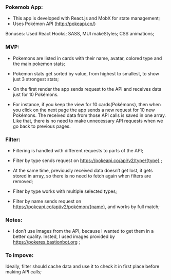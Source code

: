 ### Pokemob App:
* This app is developed with React.js and MobX for state management;
* Uses Pokémon API (http://pokeapi.co/)

Bonuses:
Used React Hooks;
SASS, MUI makeStyles;
CSS animations;

### MVP:

* Pokemons are listed in cards with their name, avatar, colored type and the main pokemon stats;

* Pokemon stats get sorted by value, from highest to smallest, to show just 3 strongest stats;

* On the first render the app sends request to the API and receives data just for 10 Pokémons.

* For instance, if you keep the view for 10 cards(Pokémons), then when you click on the next page the app sends a new request for 10 new Pokémons.
The received data from those API calls is saved in one array. Like that, there is no need to make unnecessary API requests when we go back to previous pages.

### Filter:
* Filtering is handled with different requests to parts of the API;
* Filter by type sends request on https://pokeapi.co/api/v2/type/{type} ;
* At the same time, previously received data doesn’t get lost, it gets stored in array, so there is no need to fetch again when filters are removed;
* Filter by type works with multiple selected types;

* Filter by name sends request on https://pokeapi.co/api/v2/pokémon/{name}, and works by full match;

### Notes:

* I don’t use images from the API, because I wanted to get them in a better quality. Insted, I used images provided by https://pokeres.bastionbot.org ;

### To impove:
Ideally, filter should cache data and use it to check it in first place before making API calls;

